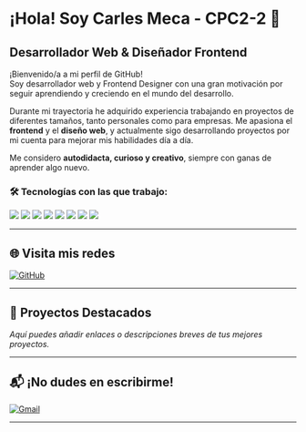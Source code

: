 <div style="text-decoration: none;">
  <h1>¡Hola! Soy Carles Meca - CPC2-2 👋</h1>
  <h2>Desarrollador Web & Diseñador Frontend</h2>
</div>

¡Bienvenido/a a mi perfil de GitHub!  
Soy desarrollador web y Frontend Designer con una gran motivación por seguir aprendiendo y creciendo en el mundo del desarrollo.

Durante mi trayectoria he adquirido experiencia trabajando en proyectos de diferentes tamaños, tanto personales como para empresas. Me apasiona el **frontend** y el **diseño web**, y actualmente sigo desarrollando proyectos por mi cuenta para mejorar mis habilidades día a día.

Me considero **autodidacta, curioso y creativo**, siempre con ganas de aprender algo nuevo.

<h3>🛠️ Tecnologías con las que trabajo:</h3>
<p>
  <img src="https://img.shields.io/badge/HTML5-E34F26?style=for-the-badge&logo=html5&logoColor=white" />
  <img src="https://img.shields.io/badge/CSS3-1572B6?style=for-the-badge&logo=css3&logoColor=white" />
  <img src="https://img.shields.io/badge/JavaScript-F7DF1E?style=for-the-badge&logo=javascript&logoColor=black" />
  <img src="https://img.shields.io/badge/React-20232A?style=for-the-badge&logo=react&logoColor=61DAFB" />
  <img src="https://img.shields.io/badge/Vite-646CFF?style=for-the-badge&logo=vite&logoColor=white" />
  <img src="https://img.shields.io/badge/Tailwind_CSS-38B2AC?style=for-the-badge&logo=tailwind-css&logoColor=white" />
  <img src="https://img.shields.io/badge/Git-F05032?style=for-the-badge&logo=git&logoColor=white" />
  <img src="https://img.shields.io/badge/GitHub-181717?style=for-the-badge&logo=github&logoColor=white" />
</p>

---

## 🌐 Visita mis redes

[![GitHub](https://img.shields.io/badge/GitHub-181717?style=for-the-badge&logo=github&logoColor=white)](https://github.com/CPC2-2)  

---

## 🚀 Proyectos Destacados

*Aquí puedes añadir enlaces o descripciones breves de tus mejores proyectos.*

---

## 📬 ¡No dudes en escribirme!

[![Gmail](https://img.shields.io/badge/Gmail-D14836?style=for-the-badge&logo=gmail&logoColor=white)](mailto:cmt.deve@gmail.com)

---

